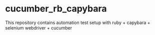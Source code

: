 # cucumber_rb_capybara
This repository contains automation test setup with ruby + capybara + selenium webdriver + cucumber
